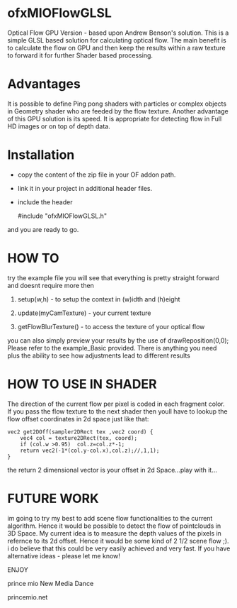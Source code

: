 ofxMIOFlowGLSL
==============

Optical Flow GPU Version - based upon Andrew Benson's solution.
This is a simple GLSL based solution for calculating optical flow. The main benefit is to calculate the flow on GPU and then 
keep the results within a raw texture to forward it for further Shader based processing.

Advantages
======================
It is possible to define Ping pong shaders with particles or complex objects in Geometry shader who are feeded by the flow texture.
Another advantage of this GPU solution is its speed. It is appropriate for detecting flow in Full HD images or on top of depth data.


Installation
======================
- copy the content of the zip file in your OF addon path. 
- link it in your project in additional header files.
- include the header
  
   #include "ofxMIOFlowGLSL.h"

and you are ready to go.


HOW TO
======================
try the example file you will see that everything is pretty straight forward and doesnt require more then

1) setup(w,h) - to setup the context in (w)idth and (h)eight

2) update(myCamTexture) - your current texture

3) getFlowBlurTexture() - to access the texture of your optical flow

you can also simply preview your results by the use of drawReposition(0,0); 
Please refer to the example_Basic provided. There is anything you need plus the ability to see how adjustments lead
to different results


HOW TO USE IN SHADER
======================
The direction of the current flow per pixel is coded in each fragment color. If you pass the flow texture to the next 
shader then youll have to lookup the flow offset coordinates in 2d space just like that:

	vec2 get2DOff(sampler2DRect tex ,vec2 coord) {
		vec4 col = texture2DRect(tex, coord);
		if (col.w >0.95)  col.z=col.z*-1;
		return vec2(-1*(col.y-col.x),col.z);//,1,1);
	}

the return 2 dimensional vector is your offset in 2d Space...play with it...


FUTURE WORK
======================
im going to try my best to add scene flow functionalities to the current algorithm. Hence it would be possible to detect
the flow of pointclouds in 3D Space. My current idea is to measure the depth values of the pixels in refernce to its 2d offset.
Hence it would be some kind of 2 1/2 scene flow ;). i do believe that this could be very easily achieved and very fast. If you
have alternative ideas - please let me know!



ENJOY

prince mio
New Media Dance

princemio.net
